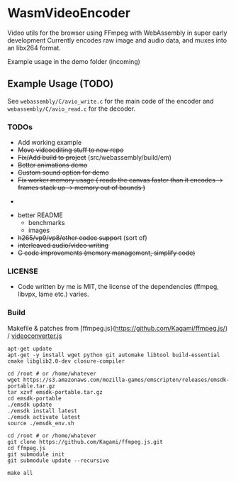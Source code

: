 # WasmVideoEncoder
Video utils for the browser using FFmpeg with WebAssembly in super early development
Currently encodes raw image and audio data, and muxes into an libx264 format.


Example usage in the demo folder (incoming)
## Example Usage (TODO)


See ```webassembly/C/avio_write.c``` for the main code of the encoder and ```webassembly/C/avio_read.c``` for the decoder.



### TODOs
- Add working example
- ~~Move videoediting stuff to new repo~~
- ~~Fix/Add build to project~~ (src/webassembly/build/em)
- ~~Better animations demo~~
- ~~Custom sound option for demo~~
- ~~Fix worker memory usage ( reads the canvas faster than it encodes -> frames stack up -> memory out of bounds )~~
- ~~~smaller wasm/js~~
- better README
  - benchmarks
  - images
- ~~h265/vp9/vp8/other codec support~~ (sort of)
- ~~interleaved audio/video writing~~
- ~~C code improvements (memory management, simplify code)~~

### LICENSE
- Code written by me is MIT, the license of the dependencies (ffmpeg, libvpx, lame etc.) varies.

### Build
Makefile & patches from [ffmpeg.js}(https://github.com/Kagami/ffmpeg.js/) / [videoconverter.js](https://bgrins.github.io/videoconverter.js/)
```
apt-get update
apt-get -y install wget python git automake libtool build-essential cmake libglib2.0-dev closure-compiler

cd /root # or /home/whatever
wget https://s3.amazonaws.com/mozilla-games/emscripten/releases/emsdk-portable.tar.gz
tar xzvf emsdk-portable.tar.gz
cd emsdk-portable
./emsdk update
./emsdk install latest
./emsdk activate latest
source ./emsdk_env.sh

cd /root # or /home/whatever
git clone https://github.com/Kagami/ffmpeg.js.git
cd ffmpeg.js
git submodule init
git submodule update --recursive

make all

```
